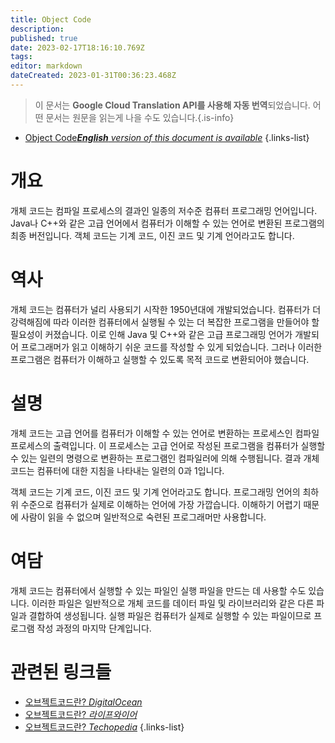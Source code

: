 ```yaml
---
title: Object Code
description: 
published: true
date: 2023-02-17T18:16:10.769Z
tags: 
editor: markdown
dateCreated: 2023-01-31T00:36:23.468Z
---
```


> 이 문서는 **Google Cloud Translation API를 사용해 자동 번역**되었습니다.
어떤 문서는 원문을 읽는게 나을 수도 있습니다.{.is-info}
- [Object Code***English** version of this document is available*](/en/Knowledge-base/Dictionary/object-code)
{.links-list}


# 개요
개체 코드는 컴파일 프로세스의 결과인 일종의 저수준 컴퓨터 프로그래밍 언어입니다. Java나 C++와 같은 고급 언어에서 컴퓨터가 이해할 수 있는 언어로 변환된 프로그램의 최종 버전입니다. 객체 코드는 기계 코드, 이진 코드 및 기계 언어라고도 합니다.

# 역사
개체 코드는 컴퓨터가 널리 사용되기 시작한 1950년대에 개발되었습니다. 컴퓨터가 더 강력해짐에 따라 이러한 컴퓨터에서 실행될 수 있는 더 복잡한 프로그램을 만들어야 할 필요성이 커졌습니다. 이로 인해 Java 및 C++와 같은 고급 프로그래밍 언어가 개발되어 프로그래머가 읽고 이해하기 쉬운 코드를 작성할 수 있게 되었습니다. 그러나 이러한 프로그램은 컴퓨터가 이해하고 실행할 수 있도록 목적 코드로 변환되어야 했습니다.

# 설명
개체 코드는 고급 언어를 컴퓨터가 이해할 수 있는 언어로 변환하는 프로세스인 컴파일 프로세스의 출력입니다. 이 프로세스는 고급 언어로 작성된 프로그램을 컴퓨터가 실행할 수 있는 일련의 명령으로 변환하는 프로그램인 컴파일러에 의해 수행됩니다. 결과 개체 코드는 컴퓨터에 대한 지침을 나타내는 일련의 0과 1입니다.

객체 코드는 기계 코드, 이진 코드 및 기계 언어라고도 합니다. 프로그래밍 언어의 최하위 수준으로 컴퓨터가 실제로 이해하는 언어에 가장 가깝습니다. 이해하기 어렵기 때문에 사람이 읽을 수 없으며 일반적으로 숙련된 프로그래머만 사용합니다.

# 여담
개체 코드는 컴퓨터에서 실행할 수 있는 파일인 실행 파일을 만드는 데 사용할 수도 있습니다. 이러한 파일은 일반적으로 개체 코드를 데이터 파일 및 라이브러리와 같은 다른 파일과 결합하여 생성됩니다. 실행 파일은 컴퓨터가 실제로 실행할 수 있는 파일이므로 프로그램 작성 과정의 마지막 단계입니다.

# 관련된 링크들
- [오브젝트코드란? *DigitalOcean*](https://www.digitalocean.com/community/tutorials/what-is-object-code)
- [오브젝트코드란? *라이프와이어*](https://www.lifewire.com/what-is-object-code-2626131)
- [오브젝트코드란? *Techopedia*](https://www.techopedia.com/definition/13999/object-code)
{.links-list}